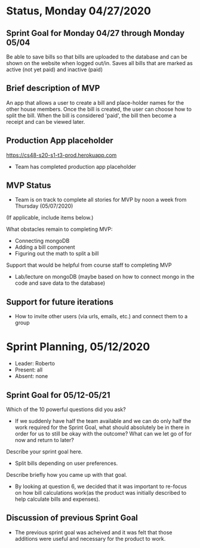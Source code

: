# Status, Monday 04/27/2020

## Sprint Goal for Monday 04/27 through Monday 05/04

Be able to save bills so that bills are uploaded to the database and can be shown on the website when logged out/in.
Saves all bills that are marked as active (not yet paid) and inactive (paid)

## Brief description of MVP

An app that allows a user to create a bill and place-holder names for the other house members.
Once the bill is created, the user can choose how to split the bill.
When the bill is considered 'paid', the bill then become a receipt and can be viewed later.

## Production App placeholder

https://cs48-s20-s1-t3-prod.herokuapp.com

- Team has completed production app placeholder

## MVP Status

- Team is on track to complete all stories for MVP by noon a week from Thursday (05/07/2020)

(If applicable, include items below.)

What obstacles remain to completing MVP:

- Connecting mongoDB
- Adding a bill component
- Figuring out the math to split a bill

Support that would be helpful from course staff to completing MVP

- Lab/lecture on mongoDB (maybe based on how to connect mongo in the code and save data to the database)

## Support for future iterations

- How to invite other users (via urls, emails, etc.) and connect them to a group

# Sprint Planning, 05/12/2020

- Leader: Roberto
- Present: all
- Absent: none

## Sprint Goal for 05/12-05/21

Which of the 10 powerful questions did you ask?

- If we suddenly have half the team available and we can do only half the work required for the Sprint Goal, what should absolutely be in there in order for us to still be okay with the outcome?
  What can we let go of for now and return to later?

Describe your sprint goal here.

- Split bills depending on user preferences.

Describe briefly how you came up with that goal.

- By looking at question 6, we decided that it was important to re-focus on how bill calculations work(as the product was initially described to help calculate bills and expenses).

## Discussion of previous Sprint Goal

- The previous sprint goal was acheived and it was felt that those additions were useful and necessary for the product to work.
